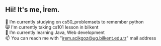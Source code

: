 ## Hii! It's me, İrem.

🔭 I’m currently studying on cs50_problemsets to remember python</br>
😸​ I'm currently taking cs101 lesson in bilkent</br>
🌱 I’m currently learning Java, Web development</br>
📫 You can reach me with "irem.acikgoz@ug.bilkent.edu.tr" mail address</br>
